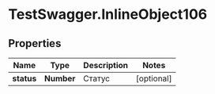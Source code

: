 # TestSwagger.InlineObject106

## Properties

Name | Type | Description | Notes
------------ | ------------- | ------------- | -------------
**status** | **Number** | Статус | [optional] 


